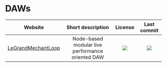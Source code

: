 # DAWs
|Website|Short description|License|Last commit|
|:-:|:-:|:-:|:-:|
|[LeGrandMechantLoop](http://benjamin.kuperberg.fr/lgml/en)|Node-based modular live performance oriented DAW|![](https://flat.badgen.net/github/license/benkuper/LeGrandMechantLoop?label=)|![](https://flat.badgen.net/github/last-commit/benkuper/LeGrandMechantLoop?label=)|
